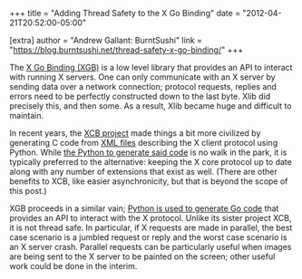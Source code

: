 +++
title = "Adding Thread Safety to the X Go Binding"
date = "2012-04-21T20:52:00-05:00"

[extra]
author = "Andrew Gallant: BurntSushi"
link = "https://blog.burntsushi.net/thread-safety-x-go-binding/"
+++
<p>The <a href="http://code.google.com/p/x-go-binding/">X Go Binding (XGB)</a> is a low level
library that provides an API to interact with running X servers. One can only
communicate with an X server by sending data over a network connection;
protocol requests, replies and errors need to be perfectly constructed down to
the last byte. Xlib did precisely this, and then some. As a result, Xlib became
huge and difficult to maintain.</p>
<p>In recent years, the <a href="http://xcb.freedesktop.org/">XCB project</a> made things a
bit more civilized by generating C code from <a href="http://cgit.freedesktop.org/xcb/proto/tree/src">XML
files</a> describing the X client
protocol using Python. While <a href="http://cgit.freedesktop.org/xcb/libxcb/tree/src/c_client.py">the Python to generate said
code</a> is no walk
in the park, it is typically preferred to the alternative: keeping the X core
protocol up to date along with any number of extensions that exist as well.
(There are other benefits to XCB, like easier asynchronicity, but that is
beyond the scope of this post.)</p>
<p>XGB proceeds in a similar vain; <a href="http://code.google.com/r/jamslam-x-go-binding/source/browse/xgb/go_client.py">Python is used to generate Go
code</a>
that provides an API to interact with the X protocol. Unlike its sister project
XCB, it is not thread safe. In particular, if X requests are made in parallel,
the best case scenario is a jumbled request or reply and the worst case
scenario is an X server crash. Parallel requests can be particularly useful
when images are being sent to the X server to be painted on the screen; other
useful work could be done in the interim.</p>